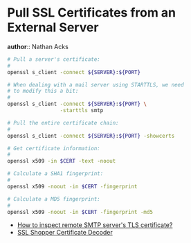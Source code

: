 # Pull SSL Certificates from an External Server

**author**:: Nathan Acks

```bash
# Pull a server's certificate:
#
openssl s_client -connect ${SERVER}:${PORT}

# When dealing with a mail server using STARTTLS, we need
# to modify this a bit:
#
openssl s_client -connect ${SERVER}:${PORT} \
                 -starttls smtp

# Pull the entire certificate chain:
#
openssl s_client -connect ${SERVER}:${PORT} -showcerts

# Get certificate information:
#
openssl x509 -in $CERT -text -noout

# Calculate a SHA1 fingerprint:
#
openssl x509 -noout -in $CERT -fingerprint

# Calculate a MD5 fingerprint:
#
openssl x509 -noout -in $CERT -fingerprint -md5
```

* [How to inspect remote SMTP server's TLS certificate?](https://serverfault.com/a/131628)
* [SSL Shopper Certificate Decoder](https://www.sslshopper.com/certificate-decoder.html)
